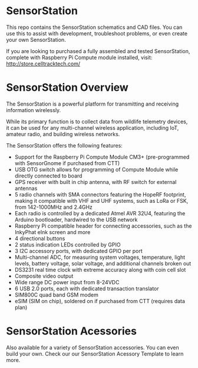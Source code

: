 # SensorStation

This repo contains the SensorStation schematics and CAD files. You can use this to assist with development, troubleshoot problems, or even create your own SensorStation.

If you are looking to purchased a fully assembled and tested SensorStation, complete with Raspberry Pi Compute module installed, visit: http://store.celltracktech.com/

# SensorStation Overview

The SensorStation is a powerful platform for transmitting and receiving information wirelessly.

While its primary function is to collect data from wildlife telemetry devices, it can be used for any multi-channel wireless
application, including IoT, amateur radio, and building wireless networks.

The SensorStation offers the following features:

* Support for the Raspberry Pi Compute Module CM3+ (pre-programmed with SensorGnome if purchased from CTT)
* USB OTG switch allows for programming of Compute Module while directly connected to board
* GPS receiver with built in chip antenna, with RF switch for external antennas
* 5 radio channels with SMA connectors featuring the HopeRF footprint, making it compatible with VHF and UHF systems, such as LoRa or FSK, from 142-1000MHz and 2.4GHz
* Each radio is controlled by a dedicated Atmel AVR 32U4, featuring the Arduino bootloader, hardwired to the USB network
* Raspberry Pi compatible header for connecting accessories, such as the InkyPhat eInk screen and more
* 4 directional buttons
* 2 status indication LEDs controlled by GPIO
* 3 I2C accessory ports, with dedicated GPIO per port
* Multi-channel ADC, for measuring system voltages, temperature, light levels, battery voltage, solar voltage, and additional channels broken out
* DS3231 real time clock with extreme accuracy along with coin cell slot
* Composite video output
* Wide range DC power input from 8-24VDC
* 6 USB 2.0 ports, each with dedicated transaction translator
* SIM800C quad band GSM modem
* eSIM (SIM on chip), soldered on if purchased from CTT (requires data plan)

# SensorStation Acessories

Also available for a variety of SensorStation accessories. You can even build your own. Check our our SensorStation Acessory Template to learn more.
